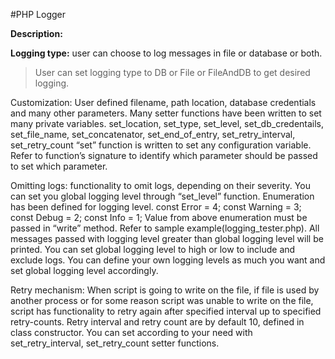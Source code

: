 #PHP Logger

**Description:**

**Logging type:** user can choose to log messages in file or database or both.
> User can set logging type to DB or File or FileAndDB to get desired logging.

Customization: User defined filename, path location, database credentials and many other parameters.
Many setter functions have been written to set many private variables.
set_location, set_type, set_level, set_db_credentails, set_file_name, set_concatenator, set_end_of_entry, set_retry_interval, set_retry_count
“set” function is written to set any configuration variable. Refer to function’s signature to identify which parameter should be passed to set which parameter.


Omitting logs: functionality to omit logs, depending on their severity.
You can set you global logging level through “set_level” function.
Enumeration has been defined for logging level.
const Error = 4;
const Warning = 3;
const Debug = 2;
const Info = 1;
Value from above enumeration must be passed in “write” method. Refer to sample example(logging_tester.php). 
All messages passed with logging level greater than global logging level will be printed.
You can set global logging level to high or low to include and exclude logs. You can define your own logging levels as much you want and set global logging level accordingly.

Retry mechanism:  When script is going to write on the file, if file is used by another process or for some reason script was unable to write on the file, script has functionality to retry again after specified interval up to specified retry-counts.
Retry interval and retry count are by default 10, defined in class constructor. You can set according to your need with set_retry_interval, set_retry_count setter functions.
